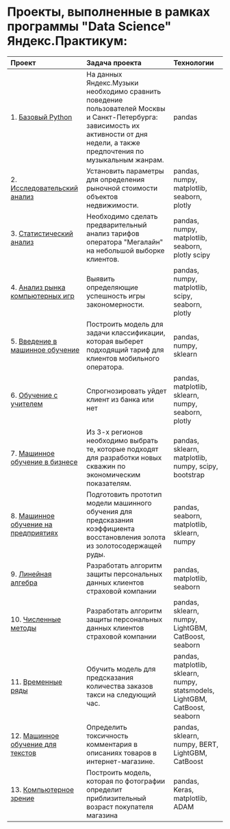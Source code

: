 # Проекты, выполненные в рамках программы "Data Science" Яндекс.Практикум:

| Проект                           | Задача проекта                                                 | Технологии|
|:------------------------------|:-------------------------------------------------------------|:--------|
| 1. [Базовый Python](https://github.com/Fincredo/yandex-projects/tree/main/A.%20%D0%90%D0%BD%D0%B0%D0%BB%D0%B8%D0%B7%20%D0%BC%D1%83%D0%B7%D1%8B%D0%BA%D0%B0%D0%BB%D1%8C%D0%BD%D1%8B%D1%85%20%D0%BF%D1%80%D0%B5%D0%B4%D0%BF%D0%BE%D1%87%D1%82%D0%B5%D0%BD%D0%B8%D0%B9)| На данных Яндекс.Музыки необходимо сравнить поведение пользователей Москвы и Санкт-Петербурга: зависимость их активности от дня недели, а также предпочтения по музыкальным жанрам. | pandas |
| 2. [Исследовательский анализ](https://github.com/IvanLebedevdDS/yandex-practicum-projects/tree/main/Проект%203%20Анализ%20рынка%20недвижимости)| Установить параметры для определения рыночной стоимости объектов недвижимости.| pandas, numpy, matplotlib, seaborn, plotly|
| 3. [Статистический анализ](https://github.com/IvanLebedevdDS/yandex-practicum-projects/tree/main/Проект%204%20Перспективный%20тариф%20для%20оператора)| Необходимо сделать предварительный анализ тарифов оператора "Мегалайн" на небольшой выборке клиентов.| pandas, numpy, matplotlib, seaborn, plotly scipy|
| 4. [Анализ рынка компьютерных игр](https://github.com/IvanLebedevdDS/yandex-practicum-projects/tree/main/Проект%205%20Определение%20критериев%20успешности%20компьютерных%20игр)| Выявить определяющие успешность игры закономерности.| pandas, numpy, matplotlib, scipy, seaborn, plotly|
| 5. [Введение в машинное обучение](https://github.com/IvanLebedevdDS/yandex-practicum-projects/tree/main/Проект%206%20Рекомендация%20тарифов)| Построить модель для задачи классификации, которая выберет подходящий тариф для клиентов мобильного оператора. |pandas, numpy, sklearn|
| 6. [Обучение с учителем](https://github.com/IvanLebedevdDS/yandex-practicum-projects/tree/main/Проект%207%20Отток%20клиентов%20банка)| Спрогнозировать уйдет клиент из банка или нет|pandas, matplotlib, sklearn, numpy, seaborn, plotly|
| 7. [Машинное обучение в бизнесе](https://github.com/IvanLebedevdDS/yandex-practicum-projects/tree/main/Проект%208%20Выбор%20локации%20для%20скважины)| Из 3-х регионов необходимо выбрать те, которые подходят для разработки новых скважин по экономическим показателям.| pandas, sklearn, matplotlib, numpy, scipy, bootstrap|
| 8. [Машинное обучение на предприятиях](https://github.com/IvanLebedevdDS/yandex-practicum-projects/tree/main/Проект%209%20Восстановление%20золота%20из%20руды)| Подготовить прототип модели машинного обучения для предсказания коэффициента восстановления золота из золотосодержащей руды.| pandas, seaborn, matplotlib, sklearn, numpy|
| 9. [Линейная алгебра](https://github.com/IvanLebedevdDS/yandex-practicum-projects/tree/main/Проект%2010%20Защита%20персональных%20данных)| Разработать алгоритм защиты персональных данных клиентов страховой компании|pandas, matplotlib, seaborn|
| 10. [Численные методы](https://github.com/IvanLebedevdDS/yandex-practicum-projects/tree/main/Проект%2011%20Определение%20стоимости%20автомобилей)| Разработать алгоритм защиты персональных данных клиентов страховой компании|pandas, sklearn, numpy, LightGBM, CatBoost, seaborn|
| 11. [Временные ряды](https://github.com/IvanLebedevdDS/yandex-practicum-projects/tree/main/Проект%2012%20Прогнозирование%20заказов%20такси)| Обучить модель для предсказания количества заказов такси на следующий час.|pandas, matplotlib, sklearn, numpy, statsmodels, LightGBM, CatBoost, seaborn|
| 12. [Машинное обучение для текстов](https://github.com/IvanLebedevdDS/yandex-practicum-projects/tree/main/Проект%2013%20Определение%20токсичных%20комментариев)| Определить токсичность комментария в описаниях товаров в интернет-магазине.|pandas, sklearn, numpy, BERT, LightGBM, CatBoost|
| 13. [Компьютерное зрение](https://github.com/IvanLebedevdDS/yandex-practicum-projects/tree/main/Проект%2015%20Определение%20возраста%20покупателей)| Построить модель, которая по фотографии определит приблизительный возраст покупателя магазина|pandas, Keras, matplotlib, ADAM|
